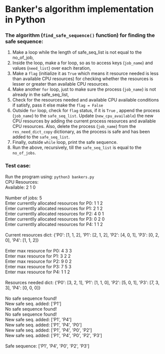 # Banker's algorithm implementation in Python

### The algorithm (`find_safe_sequence()` function) for finding the safe sequence:

1. Make a loop while the length of safe_seq_list is not equal to the no_of_job,
2. Inside the loop, make a for loop, so as to access keys (`job_name`) and values
   (`need_list`) over each iteration,
3. Make a `flag` (initialize it as `True` which means it resource needed is less than available CPU resources) for checking whether the resources is lesser or greater than available CPU resources.
4. Make another `for` loop, just to make sure the process (`job_name`) is not already in the safe_seq_list,
5. Check for the resources needed and available CPU available conditions if satisfy, pass it else make the `flag = False`
6. Outside `for` loop, check for `flag` status, if it is `True` , append the process (`job_name`) to the `safe_seq_list`.
   Update (`new_cpu_available`) the new CPU resources by adding the current process resources and available CPU resources.
   Also, delete the process (`job_name`) from the `res_need_dict_copy` dictionary, as the process is safe and has been added to the `safe_seq_list`.
7. Finally, outside `while` loop, print the safe sequence.
8. Run the above, recursively, till the `safe_seq_list` is equal to the `no_of_jobs`.

### Test case:
Run the program using: ```python3 bankers.py```
<br>
CPU Resources: <br>
Available: 2 1 0 <br>
<br>
Number of jobs: 5 <br>
Enter currentlly allocated resources for P0: 1 1 2 <br>
Enter currentlly allocated resources for P1: 2 1 2 <br>
Enter currentlly allocated resources for P2: 4 0 1 <br>
Enter currentlly allocated resources for P3: 0 2 0 <br>
Enter currentlly allocated resources for P4: 1 1 2 <br>
<br>
Current resources dict: {'P0': [1, 1, 2], 'P1': [2, 1, 2], 'P2': [4, 0, 1], 'P3': [0, 2, 0], 'P4': [1, 1, 2]} <br>
<br>
Enter max resource for P0: 4 3 3 <br>
Enter max resource for P1: 3 2 2 <br>
Enter max resource for P2: 9 0 2 <br>
Enter max resource for P3: 7 5 3 <br>
Enter max resource for P4: 1 1 2 <br>
<br>
Resources needed dict: {'P0': [3, 2, 1], 'P1': [1, 1, 0], 'P2': [5, 0, 1], 'P3': [7, 3, 3], 'P4': [0, 0, 0]}<br>
<br>
No safe sequence found!<br>
New safe seq. added: ['P1'] <br>
No safe sequence found!<br>
No safe sequence found!<br>
New safe seq. added: ['P1', 'P4']<br>
New safe seq. added: ['P1', 'P4', 'P0']<br>
New safe seq. added: ['P1', 'P4', 'P0', 'P2']<br>
New safe seq. added: ['P1', 'P4', 'P0', 'P2', 'P3']<br>
<br>
Safe sequence: ['P1', 'P4', 'P0', 'P2', 'P3']<br>
